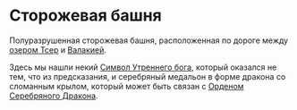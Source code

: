 # Сторожевая башня

Полуразрушенная сторожевая башня, расположенная по дороге между [озером Тсер](lake-tser.md) и [Валакией](vallaki.md).

Здесь мы нашли некий [Символ Утреннего бога](../quests/active/find-symbol-of-the-morning-god.md), который оказался не тем, что из предсказания, и серебряный медальон в форме дракона со сломанным крылом, который может быть связан с [Орденом Серебряного Дракона](../factions/order-of-the-silver-dragon.md).
